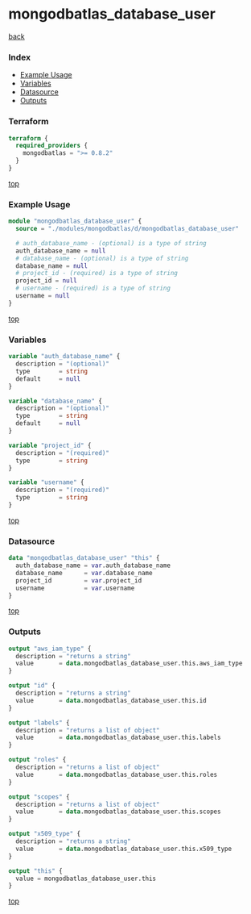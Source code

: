 # mongodbatlas_database_user

[back](../mongodbatlas.md)

### Index

- [Example Usage](#example-usage)
- [Variables](#variables)
- [Datasource](#datasource)
- [Outputs](#outputs)

### Terraform

```terraform
terraform {
  required_providers {
    mongodbatlas = ">= 0.8.2"
  }
}
```

[top](#index)

### Example Usage

```terraform
module "mongodbatlas_database_user" {
  source = "./modules/mongodbatlas/d/mongodbatlas_database_user"

  # auth_database_name - (optional) is a type of string
  auth_database_name = null
  # database_name - (optional) is a type of string
  database_name = null
  # project_id - (required) is a type of string
  project_id = null
  # username - (required) is a type of string
  username = null
}
```

[top](#index)

### Variables

```terraform
variable "auth_database_name" {
  description = "(optional)"
  type        = string
  default     = null
}

variable "database_name" {
  description = "(optional)"
  type        = string
  default     = null
}

variable "project_id" {
  description = "(required)"
  type        = string
}

variable "username" {
  description = "(required)"
  type        = string
}
```

[top](#index)

### Datasource

```terraform
data "mongodbatlas_database_user" "this" {
  auth_database_name = var.auth_database_name
  database_name      = var.database_name
  project_id         = var.project_id
  username           = var.username
}
```

[top](#index)

### Outputs

```terraform
output "aws_iam_type" {
  description = "returns a string"
  value       = data.mongodbatlas_database_user.this.aws_iam_type
}

output "id" {
  description = "returns a string"
  value       = data.mongodbatlas_database_user.this.id
}

output "labels" {
  description = "returns a list of object"
  value       = data.mongodbatlas_database_user.this.labels
}

output "roles" {
  description = "returns a list of object"
  value       = data.mongodbatlas_database_user.this.roles
}

output "scopes" {
  description = "returns a list of object"
  value       = data.mongodbatlas_database_user.this.scopes
}

output "x509_type" {
  description = "returns a string"
  value       = data.mongodbatlas_database_user.this.x509_type
}

output "this" {
  value = mongodbatlas_database_user.this
}
```

[top](#index)